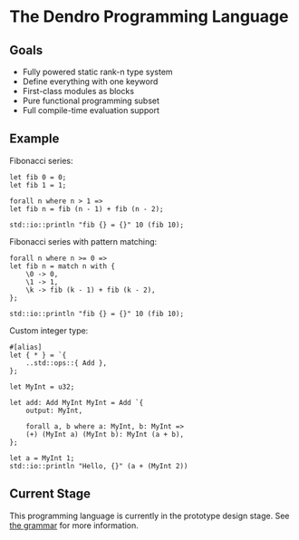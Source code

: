 # The Dendro Programming Language

## Goals

- Fully powered static rank-n type system
- Define everything with one keyword
- First-class modules as blocks
- Pure functional programming subset
- Full compile-time evaluation support

## Example

Fibonacci series:
```dendro
let fib 0 = 0;
let fib 1 = 1;

forall n where n > 1 =>
let fib n = fib (n - 1) + fib (n - 2);

std::io::println "fib {} = {}" 10 (fib 10);
```

Fibonacci series with pattern matching:
```dendro
forall n where n >= 0 =>
let fib n = match n with {
    \0 -> 0,
    \1 -> 1,
    \k -> fib (k - 1) + fib (k - 2),
};

std::io::println "fib {} = {}" 10 (fib 10);
```

Custom integer type:
```dendro
#[alias]
let { * } = `{
    ..std::ops::{ Add },
};

let MyInt = u32;

let add: Add MyInt MyInt = Add `{
    output: MyInt,

    forall a, b where a: MyInt, b: MyInt =>
    (+) (MyInt a) (MyInt b): MyInt (a + b),
};

let a = MyInt 1;
std::io::println "Hello, {}" (a + (MyInt 2))
```

## Current Stage

This programming language is currently in the prototype design stage. See [the grammar](boot/parse/src/ast.lalrpop) for more information.
